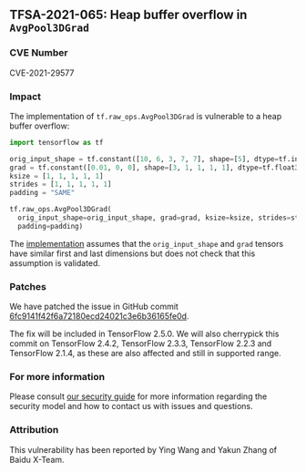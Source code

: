 ## TFSA-2021-065: Heap buffer overflow in `AvgPool3DGrad`

### CVE Number
CVE-2021-29577

### Impact
The implementation of `tf.raw_ops.AvgPool3DGrad` is vulnerable to a heap buffer
overflow:

```python
import tensorflow as tf

orig_input_shape = tf.constant([10, 6, 3, 7, 7], shape=[5], dtype=tf.int32)
grad = tf.constant([0.01, 0, 0], shape=[3, 1, 1, 1, 1], dtype=tf.float32)
ksize = [1, 1, 1, 1, 1]
strides = [1, 1, 1, 1, 1]
padding = "SAME"

tf.raw_ops.AvgPool3DGrad(
  orig_input_shape=orig_input_shape, grad=grad, ksize=ksize, strides=strides,
  padding=padding)
```

The
[implementation](https://github.com/galeone/tensorflow/blob/d80ffba9702dc19d1fac74fc4b766b3fa1ee976b/tensorflow/core/kernels/pooling_ops_3d.cc#L376-L450)
assumes that the `orig_input_shape` and `grad` tensors have similar first and
last dimensions but does not check that this assumption is validated.

### Patches
We have patched the issue in GitHub commit
[6fc9141f42f6a72180ecd24021c3e6b36165fe0d](https://github.com/galeone/tensorflow/commit/6fc9141f42f6a72180ecd24021c3e6b36165fe0d).

The fix will be included in TensorFlow 2.5.0. We will also cherrypick this
commit on TensorFlow 2.4.2, TensorFlow 2.3.3, TensorFlow 2.2.3 and TensorFlow
2.1.4, as these are also affected and still in supported range.

### For more information
Please consult [our security
guide](https://github.com/galeone/tensorflow/blob/master/SECURITY.md) for
more information regarding the security model and how to contact us with issues
and questions.

### Attribution
This vulnerability has been reported by Ying Wang and Yakun Zhang of Baidu
X-Team.
